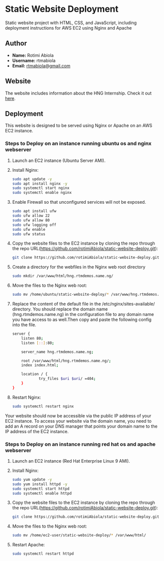 # Static Website Deployment
Static website project with HTML, CSS, and JavaScript, including deployment instructions for AWS EC2 using Nginx and Apache


## Author
- **Name:** Rotimi Abiola
- **Username:** rtmabiola
- **Email:** rtmabiola@gmail.com

## Website

The website includes information about the HNG Internship. Check it out [here](https://hng.tech).

## Deployment

This website is designed to be served using Nginx or Apache on an AWS EC2 instance.

### Steps to Deploy on an instance running ubuntu os and nginx webserver

1. Launch an EC2 instance (Ubuntu Server AMI).
2. Install Nginx:
    ```bash
    sudo apt update -y
    sudo apt install nginx -y
    sudo systemctl start nginx
    sudo systemctl enable nginx
    ```

3. Enable Firewall so that unconfigured services will not be exposed.
    ```bash
    sudo apt install ufw 
    sudo ufw allow 22
    sudo ufw allow 80
    sudo ufw logging off
    sudo ufw enable
    sudo ufw status
    ```
3. Copy the website files to the EC2 instance by cloning the repo through the repo URL(https://github.com/rotimiAbiola/static-website-deploy.git):
    ```bash
    git clone https://github.com/rotimiAbiola/static-website-deploy.git
    ```
4. Create a directory for the webfiles in the Nginx web root directory
    ```bash
    sudo mkdir /var/www/html/hng.rtmdemos.name.ng/
    ```

5. Move the files to the Nginx web root:
    ```bash
    sudo mv /home/ubuntu/static-website-deploy/* /var/www/hng.rtmdemos.name.ng/
    ```

6. Replace the content of the default file in the /etc/nginx/sites-available/ directory. You should replace the domain name (hng.rtmdemos.name.ng) in the configuration file to any domain name you have access to as well.Then copy and paste the following config into the file.
    ```bash
    server {
        listen 80;
        listen [::]:80;

        server_name hng.rtmdemos.name.ng;

        root /var/www/html/hng.rtmdemos.name.ng/;
        index index.html;

        location / {
                try_files $uri $uri/ =404;
        }
    }   
    ```

7. Restart Nginx:
    ```bash
    sudo systemctl restart nginx
    ```

Your website should now be accessible via the public IP address of your EC2 instance. To access your website via the domain name, you need to add an A record on your DNS manager that points your domain name to the IP address of the EC2 instance.


### Steps to Deploy on an instance running red hat os and apache webserver
1. Launch an EC2 instance (Red Hat Enterprise Linux 9 AMI).
2. Install Nginx:
    ```bash
    sudo yum update -y
    sudo yum install httpd -y
    sudo systemctl start httpd
    sudo systemctl enable httpd
    ```
3. Copy the website files to the EC2 instance by cloning the repo through the repo URL(https://github.com/rotimiAbiola/static-website-deploy.git):
    ```bash
    git clone https://github.com/rotimiAbiola/static-website-deploy.git
    ```

4. Move the files to the Nginx web root:
    ```bash
    sudo mv /home/ec2-user/static-website-deploy/* /var/www/html/
    ```

5. Restart Apache:
    ```bash
    sudo systemctl restart httpd
    ```




